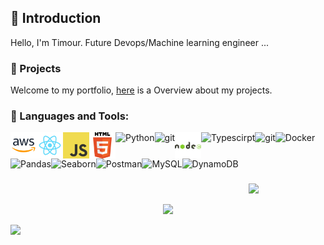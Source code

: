 ## 👋 Introduction 


Hello, I'm Timour. Future Devops/Machine learning engineer ...



### :notebook_with_decorative_cover: Projects 

Welcome to my portfolio, [here](https://github.com/Tim275/Portfolio-Summary) is a Overview about my  projects.


### 🔨 Languages and Tools:


<a href="https://aws.amazon.com/" target="_blank"> <img align="left" alt="AWS" height="42px" src="https://raw.githubusercontent.com/github/explore/main/topics/aws/aws.png"></a>

<a href="https://reactjs.org/" target="_blank"> <img align="left" alt="React" height="42px" src="https://raw.githubusercontent.com/github/explore/main/topics/react/react.png"></a>

<a href="https://www.javascript.com/" target="_blank"> <img align="left" alt="JavaScript" height="42px" src="https://raw.githubusercontent.com/github/explore/main/topics/javascript/javascript.png"></a>

<a href="https://www.w3.org/html/" target="_blank">
  <img align="left" alt="HTML" height="42px" src="https://raw.githubusercontent.com/github/explore/main/topics/html/html.png">
</a>

<a href="https://www.python.org" target="_blank"><img align="left" alt="Python" height ="42px" src="https://raw.githubusercontent.com/rahul-jha98/github_readme_icons/main/language_and_tools/square/python/python.svg"></a>

<a href="https://git-scm.com/" target="_blank"> <img src="https://github.com/isocpp/logos/blob/master/cpp_logo.png" align="left" alt="git" height='42px'/> </a>

<a href="https://nodejs.org/" target="_blank"> <img align="left" alt="Node.js" height="42px" src="https://raw.githubusercontent.com/devicons/devicon/master/icons/nodejs/nodejs-original-wordmark.svg"></a>

<a href="https://www.typescriptlang.org/" target="_blank"><img align="left" alt="Typescirpt" height ="42px" src="https://raw.githubusercontent.com/rahul-jha98/github_readme_icons/main/language_and_tools/square/typescript/typescript.svg"></a>

<a href="https://git-scm.com/" target="_blank"> <img src="https://raw.githubusercontent.com/rahul-jha98/github_readme_icons/main/language_and_tools/square/git-scm/git-scm.svg" align="left" alt="git" height='42px'/> </a>



<a href="https://www.docker.com/" target="_blank"> <img align="left" alt="Docker" height="42px" src="https://raw.githubusercontent.com/rahul-jha98/github_readme_icons/main/language_and_tools/square/docker/docker.svg"></a>

<a href="https://pandas.pydata.org/" target="_blank"> <img align="left" alt="Pandas" height="42px" src="https://upload.wikimedia.org/wikipedia/commons/e/ed/Pandas_logo.svg"></a>



<a href="https://seaborn.pydata.org/" target="_blank">
  <img src="https://user-images.githubusercontent.com/315810/92254613-279c8000-ee9f-11ea-9b73-5622a7d95f3f.png" align="left" alt="Seaborn" height='42px'/>
</a>

<a href="https://www.postman.com/" target="_blank"> 
<img align="left" alt="Postman" height="42px" src="https://www.vectorlogo.zone/logos/getpostman/getpostman-icon.svg">
</a>

<a href="https://www.mysql.com/" target="_blank">
  <img align="left" alt="MySQL" height="42px" src="https://upload.wikimedia.org/wikipedia/de/d/dd/MySQL_logo.svg">
</a>



<a href="https://aws.amazon.com/dynamodb/" target="_blank">
  <img align="left" alt="DynamoDB" height="32px" src="https://spin.atomicobject.com/wp-content/uploads/DynamoDB.png">
</a>



<br> </br>
<br> </br>


<p align="center" dir="auto">
    <a target="_blank" rel="noopener noreferrer nofollow" href=https://github.com/Tim275/Tim275 ><img width="450em" src="https://github-readme-stats-brewdihq.vercel.app/api/?username=Tim275&theme=aura_dark&bg_color=0C1117&count_private=true&show_icons=true&hide_border=true&include_all_commits=true&text_bold=false" style="max-width: 100%;"></a>
</p>

<p align="center" dir="auto">
    <a target="_blank" rel="noopener noreferrer nofollow" href="https://github-readme-stats-Tim275.vercel.app/api/top-langs" ><img width="450em" src="https://github-readme-stats.vercel.app/api/top-langs/?username=Tim275&theme=aura_dark&layout=compact&hide_border=true&bg_color=0C1117&card_width=350&langs_count=9&cache_seconds=7200&count_private=true"style="max-width: 100%;"></a>
</p>
<img src="https://raw.githubusercontent.com/trinib/trinib/82213791fa9ff58d3ca768ddd6de2489ec23ffca/images/footer.svg">





<!--
**Tim275/Tim275** is a ✨ _special_ ✨ repository because its `README.md` (this file) appears on your GitHub profile.

Here are some ideas to get you started:






-->
